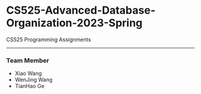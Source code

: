 # CS525-Advanced-Database-Organization-2023-Spring
CS525 Programming Assignments

---

### Team Member
- Xiao Wang
- WenJing Wang
- TianHao Ge
